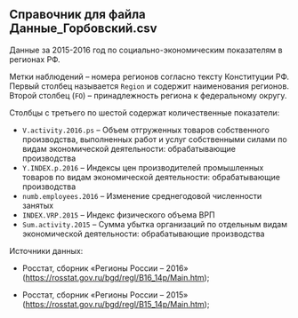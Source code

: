 ## Справочник для файла **Данные_Горбовский.csv**

Данные за 2015-2016 год по социально-экономическим показателям в регионах РФ.   

Метки наблюдений – номера регионов согласно тексту Конституции РФ. Первый столбец называется `Region` и содержит наименования регионов. Второй столбец (`FO`) – принадлежность региона к федеральному округу.   

Столбцы с третьего по шестой содержат количественные показатели:   

* `V.activity.2016.ps` – Объем отгруженных товаров собственного производства, выполненных работ и услуг собственными силами по видам экономической деятельности: обрабатывающие производства
* `Y.INDEX.p.2016` – Индексы цен производителей промышленных товаров по видам экономической деятельности: обрабатывающие производства
* `numb.employees.2016` – Изменение среднегодовой численности занятых
* `INDEX.VRP.2015` – Индекс физического объема ВРП
* `Sum.activity.2015` – Сумма убытка организаций по отдельным видам экономической деятельности: обрабатывающие производства


Источники данных:   

* Росстат, сборник «Регионы России – 2016» (<https://rosstat.gov.ru/bgd/regl/B16_14p/Main.htm>);   

* Росстат, сборник «Регионы России – 2015» (https://rosstat.gov.ru/bgd/regl/B15_14p/Main.htm);   
